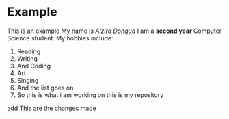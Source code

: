# Example
This is an example
My name is *Alzira Dongua*
I am a **second year** Computer Science student.
My hobbies include: 
1. Reading
2. Writing
3. And Coding 
4. Art 
5. Singing
6. And the list goes on
7. So this is what i am working on
this is my repository

add
This are the changes made

